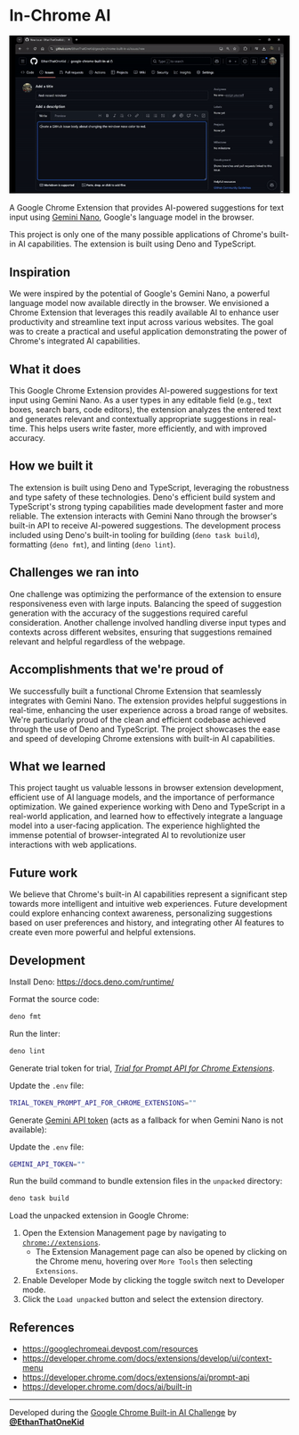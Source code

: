 # In-Chrome AI

![Google Chrome Built-in AI demo GIF](./google-chrome-built-in-ai.gif)

A Google Chrome Extension that provides AI-powered suggestions for text input
using [Gemini Nano](https://deepmind.google/technologies/gemini/nano/), Google's
language model in the browser.

This project is only one of the many possible applications of Chrome's built-in
AI capabilities. The extension is built using Deno and TypeScript.

## Inspiration

We were inspired by the potential of Google's Gemini Nano, a powerful language
model now available directly in the browser. We envisioned a Chrome Extension
that leverages this readily available AI to enhance user productivity and
streamline text input across various websites. The goal was to create a
practical and useful application demonstrating the power of Chrome's integrated
AI capabilities.

## What it does

This Google Chrome Extension provides AI-powered suggestions for text input
using Gemini Nano. As a user types in any editable field (e.g., text boxes,
search bars, code editors), the extension analyzes the entered text and
generates relevant and contextually appropriate suggestions in real-time. This
helps users write faster, more efficiently, and with improved accuracy.

## How we built it

The extension is built using Deno and TypeScript, leveraging the robustness and
type safety of these technologies. Deno's efficient build system and
TypeScript's strong typing capabilities made development faster and more
reliable. The extension interacts with Gemini Nano through the browser's
built-in API to receive AI-powered suggestions. The development process included
using Deno's built-in tooling for building (`deno task build`), formatting
(`deno fmt`), and linting (`deno lint`).

## Challenges we ran into

One challenge was optimizing the performance of the extension to ensure
responsiveness even with large inputs. Balancing the speed of suggestion
generation with the accuracy of the suggestions required careful consideration.
Another challenge involved handling diverse input types and contexts across
different websites, ensuring that suggestions remained relevant and helpful
regardless of the webpage.

## Accomplishments that we're proud of

We successfully built a functional Chrome Extension that seamlessly integrates
with Gemini Nano. The extension provides helpful suggestions in real-time,
enhancing the user experience across a broad range of websites. We're
particularly proud of the clean and efficient codebase achieved through the use
of Deno and TypeScript. The project showcases the ease and speed of developing
Chrome extensions with built-in AI capabilities.

## What we learned

This project taught us valuable lessons in browser extension development,
efficient use of AI language models, and the importance of performance
optimization. We gained experience working with Deno and TypeScript in a
real-world application, and learned how to effectively integrate a language
model into a user-facing application. The experience highlighted the immense
potential of browser-integrated AI to revolutionize user interactions with web
applications.

## Future work

We believe that Chrome's built-in AI capabilities represent a significant step
towards more intelligent and intuitive web experiences. Future development could
explore enhancing context awareness, personalizing suggestions based on user
preferences and history, and integrating other AI features to create even more
powerful and helpful extensions.

## Development

Install Deno: <https://docs.deno.com/runtime/>

Format the source code:

```sh
deno fmt
```

Run the linter:

```sh
deno lint
```

Generate trial token for trial,
[_Trial for Prompt API for Chrome Extensions_](https://developer.chrome.com/origintrials/#/view_trial/320318523496726529).

Update the `.env` file:

```sh
TRIAL_TOKEN_PROMPT_API_FOR_CHROME_EXTENSIONS=""
```

Generate [Gemini API token](https://aistudio.google.com/app/apikey) (acts as a
fallback for when Gemini Nano is not available):

Update the `.env` file:

```sh
GEMINI_API_TOKEN=""
```

Run the build command to bundle extension files in the `unpacked` directory:

```sh
deno task build
```

Load the unpacked extension in Google Chrome:

1. Open the Extension Management page by navigating to
   [`chrome://extensions`](chrome://extensions/).
   - The Extension Management page can also be opened by clicking on the Chrome
     menu, hovering over `More Tools` then selecting `Extensions`.
2. Enable Developer Mode by clicking the toggle switch next to Developer mode.
3. Click the `Load unpacked` button and select the extension directory.

## References

- <https://googlechromeai.devpost.com/resources>
- <https://developer.chrome.com/docs/extensions/develop/ui/context-menu>
- <https://developer.chrome.com/docs/extensions/ai/prompt-api>
- <https://developer.chrome.com/docs/ai/built-in>

---

Developed during the
[Google Chrome Built-in AI Challenge](https://googlechromeai.devpost.com/) by
[**@EthanThatOneKid**](https://etok.codes/)
